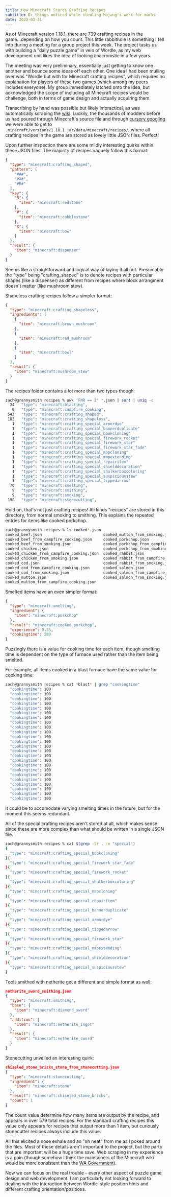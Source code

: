 ```yaml
---
title: How Minecraft Stores Crafting Recipes
subtitle: Or things noticed while stealing Mojang's work for marks
date: 2022-03-31
---
```


As of Minecraft version 1.18.1, there are 739 crafting recipes in the game...depending on how you count.  This little rabbithole is something I fell into during a meeting for a group project this week.  The project tasks us with building a "daily puzzle game" in vein of Wordle, as my web development unit likes the idea of looking anacronistic in a few years.


The meeting was very preliminary, essentially just getting to know one another and bounce some ideas off each other.  One idea I had been mulling over was "Wordle but with for Minecraft crafting recipes", which requires no explanation for players of these two games (which among my peers includes everyone).  My group immediately latched onto the idea, but acknowledged the scope of including all Minecraft recipes would be challenge, both in terms of game design and actually acquiring them.

Transcribing by hand was possible but likely impractical, as was automatically scraping the [wiki](https://minecraft.fandom.com/wiki/Minecraft_Wiki).  Luckily, the thousands of modders before us had poured through Minecraft's source file and through [cursory googling](https://gaming.stackexchange.com/questions/382431/list-of-all-minecraft-crafting-recipes-for-crafting-web) we were able to get to `.minecraft/versions/1.18.1.jar/data/minecraft/recipes/`, where all crafting recipes in the game are stored as lovely little JSON files.  Perfect!  

Upon further inspection there are some mildly interesting quirks within these JSON files.  The majority of recipes vaguely follow this format:

```json
{
  "type": "minecraft:crafting_shaped",
  "pattern": [
    "###",
    "#X#",
    "#R#"
  ],
  "key": {
    "R": {
      "item": "minecraft:redstone"
    },
    "#": {
      "item": "minecraft:cobblestone"
    },
    "X": {
      "item": "minecraft:bow"
    }
  },
  "result": {
    "item": "minecraft:dispenser"
  }
}
```

Seems like a straightforward and logical way of laying it all out.  Presumably the "type" being "crafting_shaped" is to denote recipes with particular shapes (like a dispenser) as different from recipes where block arrangment doesn't matter (like mushroom stew).

Shapeless crafting recipes follow a simpler format:

```json
{
  "type": "minecraft:crafting_shapeless",
  "ingredients": [
    {
      "item": "minecraft:brown_mushroom"
    },
    {
      "item": "minecraft:red_mushroom"
    },
    {
      "item": "minecraft:bowl"
    }
  ],
  "result": {
    "item": "minecraft:mushroom_stew"
  }
}
```

The recipes folder contains a lot more than two types though:

```zsh
zach@grannysmith recipes % awk 'FNR == 2' *.json | sort | uniq -c
  24   "type": "minecraft:blasting",
   9   "type": "minecraft:campfire_cooking",
 543   "type": "minecraft:crafting_shaped",
 183   "type": "minecraft:crafting_shapeless",
   1   "type": "minecraft:crafting_special_armordye"
   1   "type": "minecraft:crafting_special_bannerduplicate"
   1   "type": "minecraft:crafting_special_bookcloning"
   1   "type": "minecraft:crafting_special_firework_rocket"
   1   "type": "minecraft:crafting_special_firework_star"
   1   "type": "minecraft:crafting_special_firework_star_fade"
   1   "type": "minecraft:crafting_special_mapcloning"
   1   "type": "minecraft:crafting_special_mapextending"
   1   "type": "minecraft:crafting_special_repairitem"
   1   "type": "minecraft:crafting_special_shielddecoration"
   1   "type": "minecraft:crafting_special_shulkerboxcoloring"
   1   "type": "minecraft:crafting_special_suspiciousstew"
   1   "type": "minecraft:crafting_special_tippedarrow"
  70   "type": "minecraft:smelting",
   9   "type": "minecraft:smithing",
   9   "type": "minecraft:smoking",
 198   "type": "minecraft:stonecutting",
```

Hold on, that's not just crafting recipes!  All kinds "recipes" are stored in this directory, from normal smoking to smithing.  This explains the repeated entries for items like cooked porkchop.

```zsh
zach@grannysmith recipes % ls cooked*.json
cooked_beef.json                           cooked_mutton_from_smoking.json
cooked_beef_from_campfire_cooking.json     cooked_porkchop.json
cooked_beef_from_smoking.json              cooked_porkchop_from_campfire_cooking.json
cooked_chicken.json                        cooked_porkchop_from_smoking.json
cooked_chicken_from_campfire_cooking.json  cooked_rabbit.json
cooked_chicken_from_smoking.json           cooked_rabbit_from_campfire_cooking.json
cooked_cod.json                            cooked_rabbit_from_smoking.json
cooked_cod_from_campfire_cooking.json      cooked_salmon.json
cooked_cod_from_smoking.json               cooked_salmon_from_campfire_cooking.json
cooked_mutton.json                         cooked_salmon_from_smoking.json
cooked_mutton_from_campfire_cooking.json
```

Smelted items have an even simpler format:

```json
{
  "type": "minecraft:smelting",
  "ingredient": {
    "item": "minecraft:porkchop"
  },
  "result": "minecraft:cooked_porkchop",
  "experience": 0.35,
  "cookingtime": 200
}
```

Puzzingly there is a value for cooking time for each item, though smelting time is dependent on the type of furnace used rather than the item being smelted.

For example, all items cooked in a blast furnace have the same value for cooking time:

```zsh
zach@grannysmith recipes % cat *blast* | grep "cookingtime"
  "cookingtime": 100
  "cookingtime": 100
  "cookingtime": 100
  "cookingtime": 100
  "cookingtime": 100
  "cookingtime": 100
  "cookingtime": 100
  "cookingtime": 100
  "cookingtime": 100
  "cookingtime": 100
  "cookingtime": 100
  "cookingtime": 100
  "cookingtime": 100
  "cookingtime": 100
  "cookingtime": 100
  "cookingtime": 100
  "cookingtime": 100
  "cookingtime": 100
  "cookingtime": 100
  "cookingtime": 100
  "cookingtime": 100
  "cookingtime": 100
  "cookingtime": 100
  "cookingtime": 100
```

It could be to accomodate varying smelting times in the future, but for the moment this seems redundant.

All of the special crafting recipes aren't stored at all, which makes sense since these are more complex than what should be written in a single JSON file.

```zsh
zach@grannysmith recipes % cat $(grep -lr . -e "special")
{
  "type": "minecraft:crafting_special_bookcloning"
}{
  "type": "minecraft:crafting_special_firework_star_fade"
}{
  "type": "minecraft:crafting_special_firework_rocket"
}{
  "type": "minecraft:crafting_special_shulkerboxcoloring"
}{
  "type": "minecraft:crafting_special_mapcloning"
}{
  "type": "minecraft:crafting_special_repairitem"
}{
  "type": "minecraft:crafting_special_bannerduplicate"
}{
  "type": "minecraft:crafting_special_armordye"
}{
  "type": "minecraft:crafting_special_tippedarrow"
}{
  "type": "minecraft:crafting_special_firework_star"
}{
  "type": "minecraft:crafting_special_mapextending"
}{
  "type": "minecraft:crafting_special_shielddecoration"
}{
  "type": "minecraft:crafting_special_suspiciousstew"
}
```

Tools smithed with netherite get a different and simple format as well:
```json
netherite_sword_smithing.json
{
  "type": "minecraft:smithing",
  "base": {
    "item": "minecraft:diamond_sword"
  },
  "addition": {
    "item": "minecraft:netherite_ingot"
  },
  "result": {
    "item": "minecraft:netherite_sword"
  }
}
```

Stonecutting unveiled an interesting quirk:

```json
chiseled_stone_bricks_stone_from_stonecutting.json
{
  "type": "minecraft:stonecutting",
  "ingredient": {
    "item": "minecraft:stone"
  },
  "result": "minecraft:chiseled_stone_bricks",
  "count": 1
}
```

The count value determine how many items are output by the recipe, and appears in over 579 total recipes.  For the standard crafting recipes this value only appears for recipes that output more than 1 item, but curiously stonecutter recipes always include this value.

All this elicited a nose exhale and an "oh neat" from me as I poked around the files.  Most of these details aren't important to the project, but the parts that are  important will be a huge time save.  Web scraping in my experience is a pain (though somehow I think the maintainers of the Minecraft wiki would be more consistent than the [WA Government](https://github.com/pavo-etc/wa-covid-tracker/blob/1e1e8e317084e22aba6c143afbe9a8249e6231dc/scraper.py#L29)).

Now we can focus on the real trouble - every other aspect of puzzle game design and web development.  I am particularly not looking forward to dealing with the interaction between Wordle-style position hints and different crafting orientation/positions.
